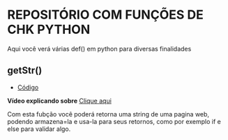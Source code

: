 # REPOSITÓRIO COM FUNÇÕES DE CHK PYTHON
Aqui você verá várias def() em python para diversas finalidades 

## getStr()
- [Código](https://github.com/Pugn0/python/blob/main/funcaes/getStr.py)

 **Vídeo explicando sobre**
 [Clique aqui](#)

Com esta fubção você poderá retorna uma string de uma pagina web, podendo armazena=la e usa-la para seus retornos, como por exemplo
if e else para validar algo.
